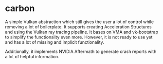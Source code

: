 # carbon

A simple Vulkan abstraction which still gives the user a lot of
control while removing a lot of boilerplate. It supports creating
Acceleration Structures and using the Vulkan ray tracing pipeline.
It bases on VMA and vk-bootstrap to simplify the functionality even
more. However, it is not ready to use yet and has a lot of missing
and implicit functionality.

Additionally, it implements NVIDIA Aftermath to generate crash reports
with a lot of helpful information.
